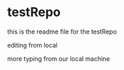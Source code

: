 # testRepo

this is the readme file for the testRepo

editing from local

more typing from our local machine